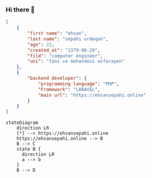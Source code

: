 ### Hi there 👋
```json
[
    {
        "first name": "ehsan",
        "last name": "sepahi ordeqan",
        "age": 22,
        "created_at": "1379-06-29",
        "fild": "computer engineer",
        "uni": "fani va mohandesi esfarayen"
    },
    {
        "backend developer": {
            "programming language": "PHP",
            "Framework": "LARAVEL",
            "main url": "https://ehsansepahi.online"
        }
    }
]
```
```mermaid
stateDiagram
    direction LR
    [*] --> https://ehsansepahi.online
    https://ehsansepahi.online --> B
    B --> C
    state B {
      direction LR
      a --> b
    }
    B --> D
```

<!--
**ehsanSepahi/ehsanSepahi** is a ✨ _special_ ✨ repository because its `README.md` (this file) appears on your GitHub profile.

Here are some ideas to get you started:

- 🔭 I’m currently working on ...
- 🌱 I’m currently learning ...
- 👯 I’m looking to collaborate on ...
- 🤔 I’m looking for help with ...
- 💬 Ask me about ...
- 📫 How to reach me: ...
- 😄 Pronouns: ...
- ⚡ Fun fact: ...
-->
